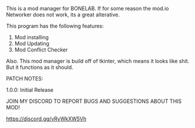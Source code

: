 This is a mod manager for BONELAB. If for some reason the mod.io Networker does not work, its a great alterative.

This program has the following features:

1. Mod installing
2. Mod Updating
3. Mod Conflict Checker

Also. This mod manager is build off of tkinter, which means it looks like shit.
But it functions as it should.

PATCH NOTES:

1.0.0:
Initial Release


JOIN MY DISCORD TO REPORT BUGS AND SUGGESTIONS ABOUT THIS MOD!

https://discord.gg/vRyWkXW5Vh



